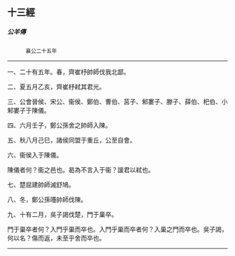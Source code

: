 

## 十三經

##### 公羊傳
　　　`襄公二十五年`

* * *

一、二十有五年。春，齊崔杼帥師伐我北鄙。

二、夏五月乙亥，齊崔杼弒其君光。

三、公會晉侯、宋公、衞侯、鄭伯、曹伯、莒子、邾婁子、滕子、薛伯、𣏌伯、小邾婁子于陳儀。

四、六月壬子，鄭公孫舍之帥師入陳。

五、秋八月己巳，諸侯同盟于重丘，公至自會。

六、衞侯入于陳儀。

陳儀者何？衞之邑也。曷為不言入于衞？諼君以弒也。

七、楚屈建帥師滅舒鳩。

八、冬，鄭公孫囆帥師伐陳。

九、十有二月，吳子謁伐楚，門于巢卒。

門于巢卒者何？入門乎巢而卒也。入門乎巢而卒者何？入巢之門而卒也。吳子謁，何以名？傷而返，未至乎舍而卒也。

* * *

